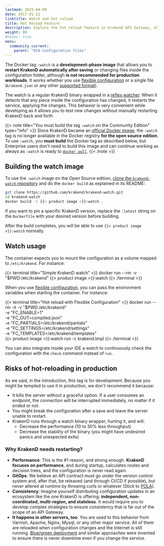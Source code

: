 ```yaml
---
lastmod: 2025-04-09
date: 2017-01-21
linktitle: Watch and hot reload
title: Hot Reload Feature
description: Explore the hot reload feature in KrakenD API Gateway, allowing dynamic configuration updates without service interruption for enhanced agility on development
weight: 80
#notoc: true
menu:
  community_current:
    parent: "010 Configuration files"
---
```

The Docker tag `:watch` is a **development-phase image** that allows you to **restart KrakenD automatically after saving** or changing files inside the configuration folder, although **is not recommended for production workloads**. It works whether you use [flexible configuration](/docs/configuration/flexible-config/) or a single file (`krakend.json` or any other [supported format](/docs/configuration/supported-formats/)).

The watch is a regular KrakenD binary wrapped in a [reflex watcher](https://github.com/cespare/reflex). When it detects that any piece inside the configuration has changed, it restarts the service, applying the changes. This behavior is very convenient while developing as it allows you to test new changes without manually restarting KrakenD back and forth

{{< note title="You must build the tag `:watch` on the Community Edition" type="info" >}}
Since KrakenD became an [official Docker image](https://hub.docker.com/_/krakend), the `:watch` tag is no longer available in the Docker registry **for the open source edition**. To use `:watch`, you **must build** the Docker tag as described below, but Enterprise users don't need to build this image and can continue working as always as `:watch` is ready to [`docker pull`](/docs/enterprise/developer/hot-reload/).
{{< /note >}}

## Building the watch image
To use the `:watch` image on the Open Source edition, [clone the `krakend-watch` repository](https://github.com/krakend/krakend-watch/) and do the `docker build` as explained in its README:

```bash
git clone https://github.com/krakend/krakend-watch.git
cd krakend-watch
docker build -t {{< product image >}}:watch .
```
If you want to pin a specific KrakenD version, replace the `:latest` string on the `Dockerfile` with your desired version before building.

After the build completes, you will be able to use `{{< product image >}}:watch` normally.

## Watch usage
The container expects you to mount the configuration as a volume mapped to `/etc/krakend`. For instance:

{{< terminal title="Simple KrakenD watch" >}}
docker run --rm -v "$PWD:/etc/krakend" {{< product image >}}:watch
{{< /terminal >}}

When you use [flexible configuration](/docs/configuration/flexible-config/), you can pass the environment variables when starting the container. For instance:

{{< terminal title="Hot reload with Flexible Configuration" >}}
docker run --rm -it -v "$PWD:/etc/krakend" \
    -e "FC_ENABLE=1" \
    -e "FC_OUT=compiled.json" \
    -e "FC_PARTIALS=/etc/krakend/partials" \
    -e "FC_SETTINGS=/etc/krakend/settings" \
    -e "FC_TEMPLATES=/etc/krakend/templates" \
    {{< product image >}}:watch run -c krakend.tmpl
{{< /terminal >}}

You can also integrate inside your IDE a watch to continuously check the configuration with the `check` command instead of `run`.

## Risks of hot-reloading in production

As we said, in the introduction, this tag is for development. Because you might be tempted to use it in production, we don't recommend it because:

- It kills the server without a graceful option. If a user consumes an endpoint, the connection will be interrupted immediately, no matter if it ended or not.
- You might break the configuration after a save and leave the server unable to restart.
- KrakenD runs through a watch binary wrapper, hurting it, and will:
  - Decrease the performance (10 to 30% less throughput)
  - Decrease the stability of the binary (you might have undesired panics and unexpected exits)

### Why KrakenD needs restarting?
- **Performance**: This is the #1 reason, and strong enough. **KrakenD focuses on performance**, and during startup, calculates routes and decision trees, and the configuration is never read again.
- **GitOps**: We believe an API contract must go under the version control system and, after that, be released (and through CI/CD if possible), but never altered at runtime by throwing curls or whatever (Stick to [POLA](https://en.wikipedia.org/wiki/Principle_of_least_astonishment)).
- **Consistency**: Imagine yourself distributing configuration updates in an ecosystem like the one KrakenD is offering: **independent, non-coordinated, multi-region, and stateless**. It would require you to develop complex strategies to ensure consistency that is far out of the scope of an API Gateway.
- **It happens in other servers, too**: You are used to this behavior from Varnish, Apache, Nginx, Mysql, or any other major service. All of them are reloaded when configuration changes and the Internet is still running. [Blue/green deployment](/docs/deploying/#use-bluegreen-or-similar-deployment-strategy) and similar approaches were invented to ensure there is never downtime even if you change the service.
